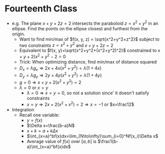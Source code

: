 # Fourteenth Class
* e.g. The plane $x+y+2z=2$ intersects the paraboloid $z=x^2+y^2$ in an ellipse. Find the points on the ellipse closest and furthest from the origin. 
  * Want to find min/max of $f(x, y, z) = \sqrt{x^2+y^2+z^2}$ subject to two constraints $z=x^2+y^2$ and $x+y+2z=2$
  * Equivalent to $f(x, y)=\sqrt{x^2+y^2+(x^2+y^2)^2}$ constrained to $x+y+2(x^2+y^2-2=0$
  * Trick: When optimizing distance, find min/max of distance squared
  * $D_x=\lambda g_x\Rightarrow 2x+4x(x^2+y^2)=\lambda(1+4x)$
  * $D_y=\lambda g_y\Rightarrow 2y+4y(x^2+y^2)=\lambda(1+4y)$
  * $g=0\Rightarrow x+y+2(x^2+y^2)=2$
  * $\lambda = 0$ or $x=y$
    * $\lambda = 0\Rightarrow x=y=0$, so not a solution since' it doesn't satisfy constraints
    * $x=y\Rightarrow 2x+2(x^2+x^2)=2\Rightarrow x=-1$ or $x=\frac12$
* Integration
  * Recall one variable:
    * $y=f(x)$
    * $\Delta x=\frac{b-a}N$
    * $x+k=a+k\Delta x$
    * $\int_{x=a}^bf(x)dx=\lim_{N\to\infty}\sum_{i=0}^Nf(x_i)\Delta x$
    * Average value of $f(x)$ over $[a, b]$ is $\frac1{b-a}\int_{x=a}^bf(x)dx$